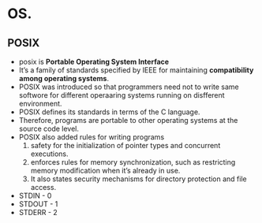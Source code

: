 # OS.

## POSIX

- posix is **Portable Operating System Interface**
- It’s a family of standards specified by IEEE for maintaining **compatibility among operating systems**.
- POSIX was introduced so that programmers need not to write same softwore for different operaaring systems running on disfferent environment.
- POSIX defines its standards in terms of the C language.
- Therefore, programs are portable to other operating systems at the source code level.
- POSIX also added rules for writing programs
  1.  safety for the initialization of pointer types and concurrent executions.
  2.  enforces rules for memory synchronization, such as restricting memory modification when it’s already in use.
  3.  It also states security mechanisms for directory protection and file access.
- STDIN - 0
- STDOUT - 1
- STDERR - 2
